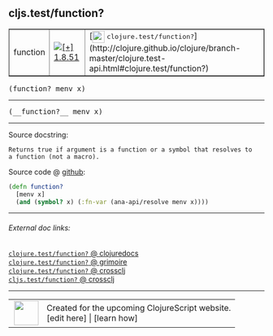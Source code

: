 ## cljs.test/function?



 <table border="1">
<tr>
<td>function</td>
<td><a href="https://github.com/cljsinfo/cljs-api-docs/tree/1.8.51"><img valign="middle" alt="[+] 1.8.51" title="Added in 1.8.51" src="https://img.shields.io/badge/+-1.8.51-lightgrey.svg"></a> </td>
<td>
[<img height="24px" valign="middle" src="http://i.imgur.com/1GjPKvB.png"> <samp>clojure.test/function?</samp>](http://clojure.github.io/clojure/branch-master/clojure.test-api.html#clojure.test/function?)
</td>
</tr>
</table>

<samp>(function? menv x)</samp><br>

---

 <samp>
(__function?__ menv x)<br>
</samp>

---





Source docstring:

```
Returns true if argument is a function or a symbol that resolves to
a function (not a macro).
```


Source code @ [github]():

```clj
(defn function?
  [menv x]
  (and (symbol? x) (:fn-var (ana-api/resolve menv x))))
```

<!--
Repo - tag - source tree - lines:

 <pre>

</pre>

-->

---



###### External doc links:

[`clojure.test/function?` @ clojuredocs](http://clojuredocs.org/clojure.test/function_q)<br>
[`clojure.test/function?` @ grimoire](http://conj.io/store/v1/org.clojure/clojure/1.7.0-beta3/clj/clojure.test/function%3F/)<br>
[`clojure.test/function?` @ crossclj](http://crossclj.info/fun/clojure.test/function%3F.html)<br>
[`cljs.test/function?` @ crossclj](http://crossclj.info/fun/cljs.test/function%3F.html)<br>

---

 <table>
<tr><td>
<img valign="middle" align="right" width="48px" src="http://i.imgur.com/Hi20huC.png">
</td><td>
Created for the upcoming ClojureScript website.<br>
[edit here] | [learn how]
</td></tr></table>

[edit here]:https://github.com/cljsinfo/cljs-api-docs/blob/master/cljsdoc/cljs.test/functionQMARK.cljsdoc
[learn how]:https://github.com/cljsinfo/cljs-api-docs/wiki/cljsdoc-files

<!--

This information was too distracting to show to readers, but I'll leave it
commented here since it is helpful to:

- pretty-print the data used to generate this document
- and show how to retrieve that data



The API data for this symbol:

```clj
{:ns "cljs.test",
 :name "function?",
 :signature ["[menv x]"],
 :name-encode "functionQMARK",
 :history [["+" "1.8.51"]],
 :type "function",
 :clj-equiv {:full-name "clojure.test/function?",
             :url "http://clojure.github.io/clojure/branch-master/clojure.test-api.html#clojure.test/function?"},
 :full-name-encode "cljs.test/functionQMARK",
 :source {:code "(defn function?\n  [menv x]\n  (and (symbol? x) (:fn-var (ana-api/resolve menv x))))",
          :title "Source code",
          :repo "clojurescript",
          :tag "r1.9.36",
          :filename "src/main/cljs/cljs/test.cljc",
          :lines [19 23],
          :url "https://github.com/clojure/clojurescript/blob/r1.9.36/src/main/cljs/cljs/test.cljc#L19-L23"},
 :usage ["(function? menv x)"],
 :full-name "cljs.test/function?",
 :docstring "Returns true if argument is a function or a symbol that resolves to\na function (not a macro).",
 :cljsdoc-url "https://github.com/cljsinfo/cljs-api-docs/blob/master/cljsdoc/cljs.test/functionQMARK.cljsdoc"}

```

Retrieve the API data for this symbol:

```clj
;; from Clojure REPL
(require '[clojure.edn :as edn])
(-> (slurp "https://raw.githubusercontent.com/cljsinfo/cljs-api-docs/catalog/cljs-api.edn")
    (edn/read-string)
    (get-in [:symbols "cljs.test/function?"]))
```

-->
